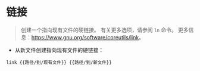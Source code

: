 # 链接

> 创建一个指向现有文件的硬链接。
> 有关更多选项，请参阅 `ln` 命令。
> 更多信息：<https://www.gnu.org/software/coreutils/link>。

- 从新文件创建指向现有文件的硬链接：

`link {{路径/到/现有文件}} {{路径/到/新文件}}`